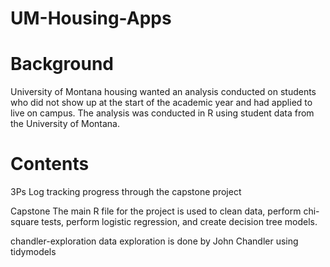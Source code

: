 # UM-Housing-Apps

# Background

University of Montana housing wanted an analysis conducted on students who did not show up at the start of the academic year and had applied to live on campus.
The analysis was conducted in R using student data from the University of Montana. 




# Contents
3Ps
  Log tracking progress through the capstone project

Capstone
  The main R file for the project is used to clean data, perform chi-square tests, perform logistic regression, and create decision tree models.

chandler-exploration
  data exploration is done by John Chandler using tidymodels
